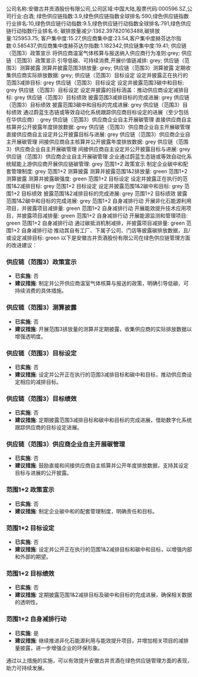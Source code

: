 公司名称:安徽古井贡酒股份有限公司,公司区域:中国大陆,股票代码:000596.SZ,公司行业:白酒;        绿色供应链指数:3.9,绿色供应链指数全球排名:590,绿色供应链指数行业排名:10,绿色供应链行动指数:9.5,绿色供应链行动指数全球排名:791,绿色供应链行动指数行业排名:6;        碳排放量减少:1362.397820163488,碳排放量:125953.75;        客户集中度:15.27,供应商集中度:23.54,客户集中度赫芬达尔指数:0.585437,供应商集中度赫芬达尔指数:1.182342,供应链集中度:19.41;        供应链（范围3）政策宣示 将供应商温室气体核算与报送纳入供应商行为准则:grey;        供应链（范围3）政策宣示 引导低碳、可持续消费,开展价值链减排: grey;        供应链（范围3）测算披露 测算并披露范围3排放量: grey;        供应链（范围3）测算披露 定期收集供应商实际排放数据: grey;        供应链（范围3）目标设定 设定并披露正在执行的范围3减排目标: grey        供应链（范围3）目标设定 设定并披露范围3碳中和目标: grey        供应链（范围3）目标设定 设定并披露的目标涵盖：推动供应商设定减排目标: grey        供应链（范围3）目标绩效 披露范围3减排目标的完成进展: grey        供应链（范围3）目标绩效 披露范围3碳中和目标的完成进展: grey        供应链（范围3）目标绩效 通过蔚蓝生态链或等效自动化系统跟踪供应商目标设定的进展（至少包括在华供应商）: grey        供应链（范围3）供应商企业自主开展碳管理 直接供应商自主核算并公开披露年度排放数据: grey        供应链（范围3）供应商企业自主开展碳管理 直接供应商自主设定并公开披露目标与进展: grey        供应链（范围3）供应商企业自主开展碳管理 间接供应商自主核算并公开披露年度排放数据: grey        供应链（范围3）供应商企业自主开展碳管理 间接供应商自主设定并公开披露目标与进展: grey        供应链（范围3）供应商企业自主开展碳管理 企业通过蔚蓝生态链或等效自动化系统赋能上游供应商开展供应链碳管理: grey        范围1+2 政策宣示 制定企业碳中和配套管理制度: grey        范围1+2 测算披露 测算并披露范围1&2排放量: green        范围1+2 测算披露 测算并披露碳强度: green        范围1+2 目标设定 设定并披露正在执行的范围1&2减排目标: grey        范围1+2 目标设定 设定并披露范围1&2碳中和目标: grey        范围1+2 目标绩效 披露范围1&2减排目标的完成进展: grey        范围1+2 目标绩效 披露范围1&2碳中和目标的完成进展: grey        范围1+2 自身减排行动 开展非化石能源利用项目，并披露项目减排量: green        范围1+2 自身减排行动 开展能效提升技术应用项目，并披露项目减排量: green        范围1+2 自身减排行动 开展能源监测和管理项目: green        范围1+2 自身减排行动 通过碳抵消机制减排，并披露项目减排量: green        范围1+2 自身减排行动 推动其自有工厂、下属子公司、门店等披露碳排放数据，且/或设定减排目标: green
以下是安徽古井贡酒股份有限公司在绿色供应链管理方面的改进建议：

### 供应链（范围3）政策宣示
- **已实施**: 否
- **建议措施**: 制定并公开供应商温室气体核算与报送的政策，明确引导低碳、可持续消费的具体措施。

### 供应链（范围3）测算披露
- **已实施**: 否
- **建议措施**: 开展范围3排放量的测算并定期披露，收集供应商的实际排放数据以增强透明度。

### 供应链（范围3）目标设定
- **已实施**: 否
- **建议措施**: 设定并公开正在执行的范围3减排目标和碳中和目标，推动供应商设定相应的减排目标。

### 供应链（范围3）目标绩效
- **已实施**: 否
- **建议措施**: 定期披露范围3减排目标和碳中和目标的完成进展，借助数字化系统跟踪供应商的目标设定进展。

### 供应链（范围3）供应商企业自主开展碳管理
- **已实施**: 否
- **建议措施**: 鼓励直接和间接供应商自主核算并公开年度排放数据，支持其设定目标与进展的公开披露。

### 范围1+2 政策宣示
- **已实施**: 否
- **建议措施**: 制定企业碳中和的配套管理制度，明确责任和目标。

### 范围1+2 目标设定
- **已实施**: 否
- **建议措施**: 设定并公开正在执行的范围1&2减排目标和碳中和目标，以增强内部和外部的期望。

### 范围1+2 目标绩效
- **已实施**: 否
- **建议措施**: 定期披露范围1&2减排目标及碳中和目标的完成进展，确保相关数据的透明性。

### 范围1+2 自身减排行动
- **已实施**: 是
- **建议措施**: 继续推进非化石能源利用与能效提升项目，并增加相关项目的减排量披露，进一步增强企业的环保形象。

通过以上措施的实施，可以有效提升安徽古井贡酒在绿色供应链管理方面的表现，助力可持续发展。